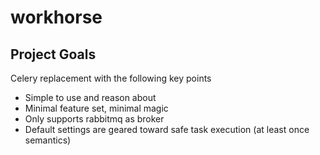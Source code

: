 # workhorse

## Project Goals

Celery replacement with the following key points

* Simple to use and reason about
* Minimal feature set, minimal magic
* Only supports rabbitmq as broker
* Default settings are geared toward safe task execution (at least once semantics)

